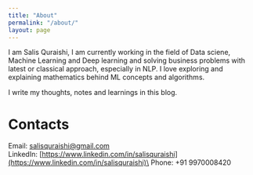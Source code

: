```yaml
---
title: "About"
permalink: "/about/"
layout: page
---
```

I am Salis Quraishi, I am currently working in the field of Data sciene, Machine Learning and Deep learning and solving business problems with latest or classical approach, especially in NLP. I love exploring and explaining mathematics behind ML concepts and algorithms. 

I write my thoughts, notes and learnings in this blog.

# Contacts
Email: salisquraishi@gmail.com\
LinkedIn: [https://www.linkedin.com/in/salisquraishi](https://www.linkedin.com/in/salisquraishi)\
Phone: +91 9970008420 
